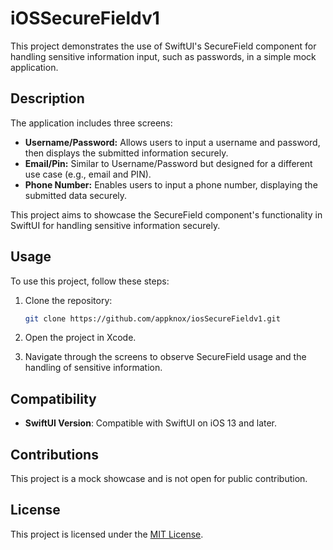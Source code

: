 # iOSSecureFieldv1 

This project demonstrates the use of SwiftUI's SecureField component for handling sensitive information input, such as passwords, in a simple mock application.

## Description

The application includes three screens:

- **Username/Password:** Allows users to input a username and password, then displays the submitted information securely.
- **Email/Pin:** Similar to Username/Password but designed for a different use case (e.g., email and PIN).
- **Phone Number:** Enables users to input a phone number, displaying the submitted data securely.

This project aims to showcase the SecureField component's functionality in SwiftUI for handling sensitive information securely.

## Usage

To use this project, follow these steps:

1. Clone the repository:

   ```bash
   git clone https://github.com/appknox/iosSecureFieldv1.git
2. Open the project in Xcode.
3. Navigate through the screens to observe SecureField usage and the handling of sensitive information.

## Compatibility
- **SwiftUI Version**: Compatible with SwiftUI on iOS 13 and later.

## Contributions
This project is a mock showcase and is not open for public contribution.

## License
This project is licensed under the [MIT License](LICENSE).
